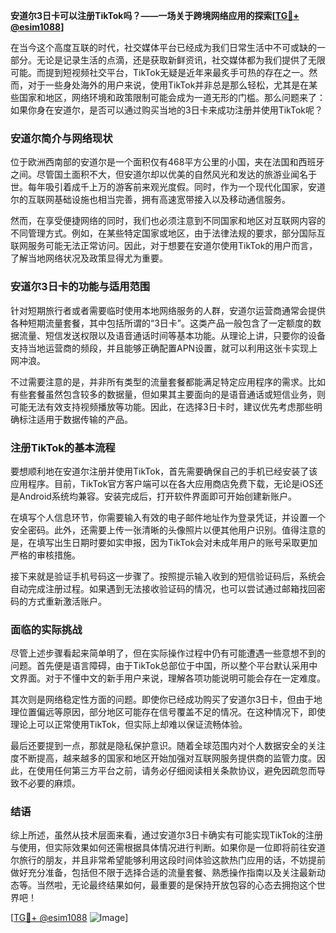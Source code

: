 **安道尔3日卡可以注册TikTok吗？——一场关于跨境网络应用的探索[[TG💪+ @esim1088](https://t.me/s/esim1088)]**

在当今这个高度互联的时代，社交媒体平台已经成为我们日常生活中不可或缺的一部分。无论是记录生活的点滴，还是获取新鲜资讯，社交媒体都为我们提供了无限可能。而提到短视频社交平台，TikTok无疑是近年来最炙手可热的存在之一。然而，对于一些身处海外的用户来说，使用TikTok并非总是那么轻松，尤其是在某些国家和地区，网络环境和政策限制可能会成为一道无形的门槛。那么问题来了：如果你身在安道尔，是否可以通过购买当地的3日卡来成功注册并使用TikTok呢？

### 安道尔简介与网络现状

位于欧洲西南部的安道尔是一个面积仅有468平方公里的小国，夹在法国和西班牙之间。尽管国土面积不大，但安道尔却以优美的自然风光和发达的旅游业闻名于世。每年吸引着成千上万的游客前来观光度假。同时，作为一个现代化国家，安道尔的互联网基础设施也相当完善，拥有高速宽带接入以及移动通信服务。

然而，在享受便捷网络的同时，我们也必须注意到不同国家和地区对互联网内容的不同管理方式。例如，在某些特定国家或地区，由于法律法规的要求，部分国际互联网服务可能无法正常访问。因此，对于想要在安道尔使用TikTok的用户而言，了解当地网络状况及政策显得尤为重要。

### 安道尔3日卡的功能与适用范围

针对短期旅行者或者需要临时使用本地网络服务的人群，安道尔运营商通常会提供各种短期流量套餐，其中包括所谓的“3日卡”。这类产品一般包含了一定额度的数据流量、短信发送权限以及语音通话时间等基本功能。从理论上讲，只要你的设备支持当地运营商的频段，并且能够正确配置APN设置，就可以利用这张卡实现上网冲浪。

不过需要注意的是，并非所有类型的流量套餐都能满足特定应用程序的需求。比如有些套餐虽然包含较多的数据量，但如果其主要面向的是语音通话或短信业务，则可能无法有效支持视频播放等功能。因此，在选择3日卡时，建议优先考虑那些明确标注适用于数据传输的产品。

### 注册TikTok的基本流程

要想顺利地在安道尔注册并使用TikTok，首先需要确保自己的手机已经安装了该应用程序。目前，TikTok官方客户端可以在各大应用商店免费下载，无论是iOS还是Android系统均兼容。安装完成后，打开软件界面即可开始创建新账户。

在填写个人信息环节，你需要输入有效的电子邮件地址作为登录凭证，并设置一个安全密码。此外，还需要上传一张清晰的头像照片以便其他用户识别。值得注意的是，在填写出生日期时要如实申报，因为TikTok会对未成年用户的账号采取更加严格的审核措施。

接下来就是验证手机号码这一步骤了。按照提示输入收到的短信验证码后，系统会自动完成注册过程。如果遇到无法接收验证码的情况，也可以尝试通过邮箱找回密码的方式重新激活账户。

### 面临的实际挑战

尽管上述步骤看起来简单明了，但在实际操作过程中仍有可能遭遇一些意想不到的问题。首先便是语言障碍，由于TikTok总部位于中国，所以整个平台默认采用中文界面。对于不懂中文的新手用户来说，理解各项功能说明可能会存在一定难度。

其次则是网络稳定性方面的问题。即使你已经成功购买了安道尔3日卡，但由于地理位置偏远等原因，部分地区可能存在信号覆盖不足的情况。在这种情况下，即使理论上可以正常使用TikTok，但实际上却难以保证流畅体验。

最后还要提到一点，那就是隐私保护意识。随着全球范围内对个人数据安全的关注度不断提高，越来越多的国家和地区开始加强对互联网服务提供商的监管力度。因此，在使用任何第三方平台之前，请务必仔细阅读相关条款协议，避免因疏忽而导致不必要的麻烦。

### 结语

综上所述，虽然从技术层面来看，通过安道尔3日卡确实有可能实现TikTok的注册与使用，但实际效果如何还需根据具体情况进行判断。如果你是一位即将前往安道尔旅行的朋友，并且非常希望能够利用这段时间体验这款热门应用的话，不妨提前做好充分准备，包括但不限于选择合适的流量套餐、熟悉操作指南以及关注最新动态等。当然啦，无论最终结果如何，最重要的是保持开放包容的心态去拥抱这个世界吧！

[[TG💪+ @esim1088](https://t.me/s/esim1088) ![Image](https://i.postimg.cc/4NQfJmqS/Snipaste-2025-05-13-00-14-12.png)]